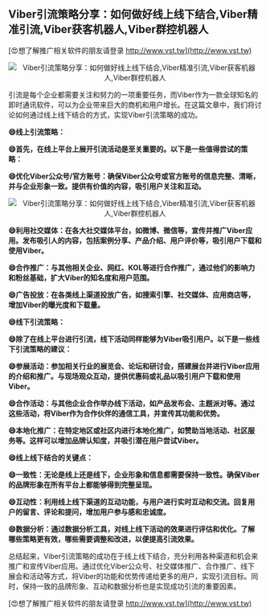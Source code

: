 ## **Viber引流策略分享：如何做好线上线下结合,Viber精准引流,Viber获客机器人,Viber群控机器人**

[😍想了解推广相关软件的朋友请登录 http://www.vst.tw](http://www.vst.tw)

 <center><img src="https://vst.tw/MP4/tuiguang/png/6.png" alt="Viber引流策略分享：如何做好线上线下结合,Viber精准引流,Viber获客机器人,Viber群控机器人"></center>

引流是每个企业都需要关注和努力的一项重要任务，而Viber作为一款全球知名的即时通讯软件，可以为企业带来巨大的商机和用户增长。在这篇文章中，我们将讨论如何通过线上线下结合的方式，实现Viber引流策略的成功。

**😄线上引流策略：**

**😄首先，在线上平台上展开引流活动是至关重要的。以下是一些值得尝试的策略：**

**😄优化Viber公众号/官方账号：确保Viber公众号或官方账号的信息完整、清晰，并与企业形象一致。提供有价值的内容，吸引用户关注和互动。**

 <center><img src="https://vst.tw/MP4/tuiguang/png/3.png" alt="Viber引流策略分享：如何做好线上线下结合,Viber精准引流,Viber获客机器人,Viber群控机器人"></center>

**😄利用社交媒体：在各大社交媒体平台，如微博、微信等，宣传并推广Viber应用。发布吸引人的内容，包括案例分享、产品介绍、用户评价等，吸引用户下载和使用Viber。**

**😄合作推广：与其他相关企业、网红、KOL等进行合作推广，通过他们的影响力和粉丝基础，扩大Viber的知名度和用户范围。**

**😄广告投放：在各类线上渠道投放广告，如搜索引擎、社交媒体、应用商店等，增加Viber的曝光度和下载量。**

**😄线下引流策略：**

**😄除了在线上平台进行引流，线下活动同样能够为Viber吸引用户。以下是一些线下引流策略的建议：**

**😄参展活动：参加相关行业的展览会、论坛和研讨会，搭建展台并进行Viber应用的介绍和推广。与现场观众互动，提供优惠码或礼品以吸引用户下载和使用Viber。**

**😄合作活动：与其他企业合作举办线下活动，如产品发布会、主题派对等。通过这些活动，将Viber作为合作伙伴的通信工具，并宣传其功能和优势。**

**😄本地化推广：在特定地区或社区内进行本地化推广，如赞助当地活动、社区服务等。这样可以增加品牌认知度，并吸引潜在用户尝试Viber。**

**😄线上线下结合的关键点：**

**😄一致性：无论是线上还是线下，企业形象和信息都需要保持一致性。确保Viber的品牌形象在所有平台上都能够得到完整呈现。**

**😄互动性：利用线上线下渠道的互动功能，与用户进行实时互动和交流。回复用户的留言、评论和提问，增加用户参与感和忠诚度。**

**😄数据分析：通过数据分析工具，对线上线下活动的效果进行评估和优化。了解哪些策略更有效，哪些需要调整和改进，以便提高引流效果。**

总结起来，Viber引流策略的成功在于线上线下结合，充分利用各种渠道和机会来推广和宣传Viber应用。通过优化Viber公众号、社交媒体推广、合作推广、线下展会和活动等方式，将Viber的功能和优势传递给更多的用户，实现引流目标。同时，保持一致的品牌形象、互动和数据分析也是实现成功引流的重要因素。

[😍想了解推广相关软件的朋友请登录 http://www.vst.tw](http://www.vst.tw)



